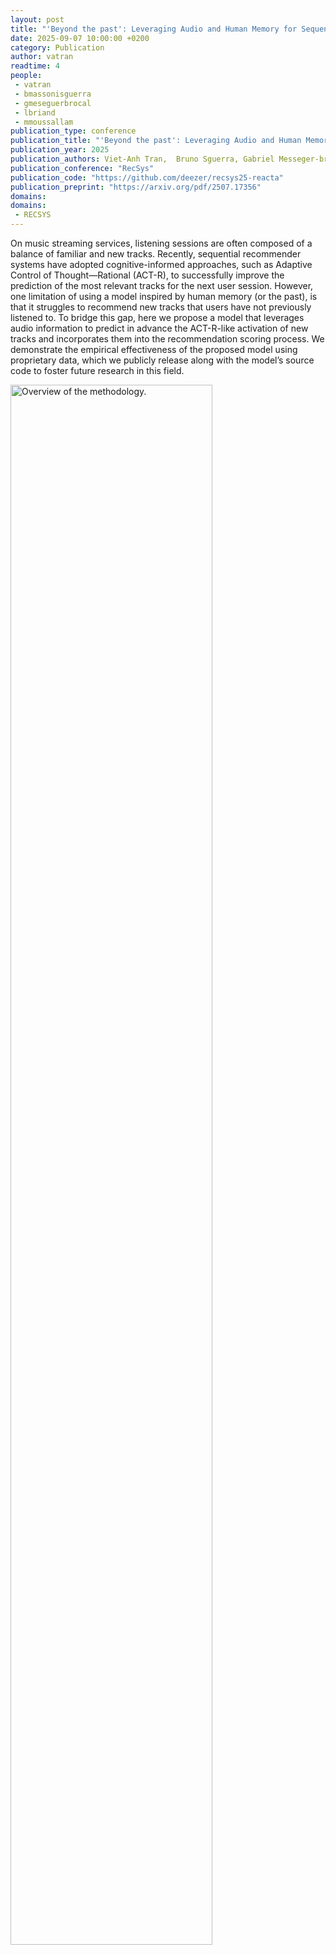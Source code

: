 ```yaml
---
layout: post
title: "'Beyond the past': Leveraging Audio and Human Memory for Sequential Music Recommendation"
date: 2025-09-07 10:00:00 +0200
category: Publication
author: vatran
readtime: 4
people:
 - vatran
 - bmassonisguerra
 - gmeseguerbrocal
 - lbriand
 - mmoussallam
publication_type: conference
publication_title: "'Beyond the past': Leveraging Audio and Human Memory for Sequential Music Recommendation"
publication_year: 2025
publication_authors: Viet-Anh Tran,  Bruno Sguerra, Gabriel Messeger-brocal, Lea Briand, Manuel Moussallam
publication_conference: "RecSys"
publication_code: "https://github.com/deezer/recsys25-reacta"
publication_preprint: "https://arxiv.org/pdf/2507.17356"
domains: 
domains: 
 - RECSYS
---
```


On music streaming services, listening sessions are often composed of a balance of familiar and new tracks. Recently, sequential recommender systems have adopted cognitive-informed approaches, such as Adaptive Control of Thought—Rational (ACT-R), to successfully improve the prediction of the most relevant tracks for the next user session. However, one limitation of using a model inspired by human memory (or the past), is that it struggles to recommend new tracks that users have not previously listened to. To bridge this gap, here we propose a model that leverages audio information to predict in advance the ACT-R-like activation of new tracks and incorporates them into the recommendation scoring process. We demonstrate the empirical effectiveness of the proposed model using proprietary data, which we publicly release along with the model’s source code to foster future research in this field.

<div class="publication-illustration">
    <img
        style="width: 80%;"
        src="{{ '/static/images/publis/tran2025recsys/reacta_architecture.jpg' | prepend: site.url }}"
        alt="Overview of the methodology."/>
</div>



